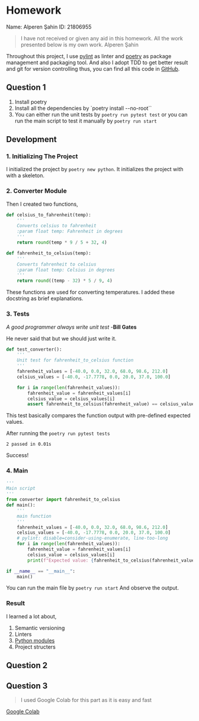 # Homework
Name: Alperen Şahin
ID: 21806955

>I have not received or given any aid in this homework. All the work presented  below is my own work. Alperen Şahin

Throughout this project, I use [pylint](https://pylint.org/) as linter and [poetry](https://python-poetry.org/) as package management and packaging tool. And also I adopt TDD to get better result and git for version controlling thus, you can find all this code in [GitHub](https://github.com/itsjustaplant/492HW1).

## Question 1

1. Install poetry
2. Install all the dependencies by `poetry install --no-root``
3. You can either run the unit tests by `poetry run pytest test` or you can run the main script to test it manually by `poetry run start`

## Development
### 1. Initializing The Project
I initialized the project by `poetry new python`. It initializes the project with with a skeleton.

### 2. Converter Module
Then I created two functions, 
```py
def celsius_to_fahrenheit(temp):
    '''
    Converts celsius to fahrenheit
    :param float temp: Fahrenheit in degrees
    '''
    return round(temp * 9 / 5 + 32, 4)
```
```py
def fahrenheit_to_celsius(temp):
    '''
    Converts fahrenheit to celsius
    :param float temp: Celsius in degrees
    '''
    return round((temp - 32) * 5 / 9, 4)
```
These functions are used for converting temperatures. I added these docstring as brief explanations.

### 3. Tests
*A good programmer always write unit test* -**Bill Gates**

He never said that but we should just write it.

```py
def test_converter():
    '''
    Unit test for fahrenheit_to_celsius function
    '''
    fahrenheit_values = [-40.0, 0.0, 32.0, 68.0, 98.6, 212.0]
    celsius_values = [-40.0, -17.7778, 0.0, 20.0, 37.0, 100.0]

    for i in range(len(fahrenheit_values)):
        fahrenheit_value = fahrenheit_values[i]
        celsius_value = celsius_values[i]
        assert fahrenheit_to_celsius(fahrenheit_value) == celsius_value
```
This test basically compares the function output with pre-defined expected values. 

After running the `poetry run pytest tests`

`2 passed in 0.01s`

Success!

### 4. Main
```py
'''
Main script
'''
from converter import fahrenheit_to_celsius
def main():
    '''
    main function
    '''
    fahrenheit_values = [-40.0, 0.0, 32.0, 68.0, 98.6, 212.0]
    celsius_values = [-40.0, -17.7778, 0.0, 20.0, 37.0, 100.0]
    # pylint: disable=consider-using-enumerate, line-too-long
    for i in range(len(fahrenheit_values)):
        fahrenheit_value = fahrenheit_values[i]
        celsius_value = celsius_values[i]
        print(f"Expected value: {fahrenheit_to_celsius(fahrenheit_value)} -- Output value: {celsius_value}")

if __name__ == "__main__":
    main()

```
You can run the main file by `poetry run start`
And observe the output.

### Result
I learned a lot about,

1. Semantic versioning
2. Linters
3. [Python modules](https://docs.python.org/3/tutorial/modules.html)
4. Project structers 

## Question 2

## Question 3
> I used Google Colab for this part as it is easy and fast

[Google Colab](https://colab.research.google.com/drive/15ZwDZz0aHncbOc0RRGzNpmn2TTf2ZiNL?usp=sharing)